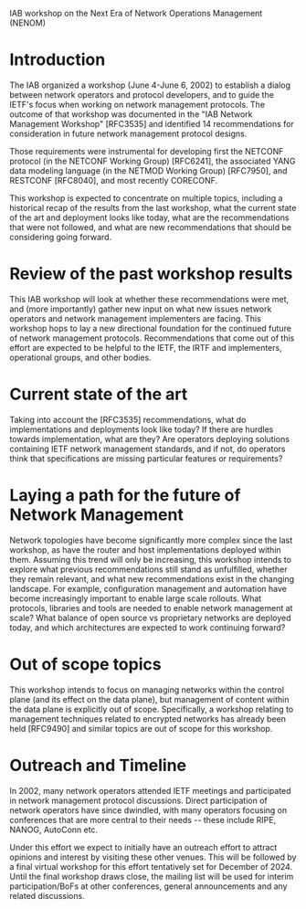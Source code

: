 IAB workshop on the Next Era of Network Operations Management (NENOM)

# Introduction

The IAB organized a workshop (June 4-June 6, 2002) to establish a
dialog between network operators and protocol developers, and to guide
the IETF's focus when working on network management protocols. The
outcome of that workshop was documented in the "IAB Network Management
Workshop" [RFC3535] and identified 14 recommendations for
consideration in future network management protocol designs.

Those requirements were instrumental for developing first the NETCONF
protocol (in the NETCONF Working Group) [RFC6241], the associated YANG
data modeling language (in the NETMOD Working Group) [RFC7950], and
RESTCONF [RFC8040], and most recently CORECONF.

This workshop is expected to concentrate on multiple topics, including
a historical recap of the results from the last workshop, what the
current state of the art and deployment looks like today, what are the recommendations that were not followed, and what are
new recommendations that should be considering going forward. 

# Review of the past workshop results

This IAB workshop will look at whether these recommendations were met,
and (more importantly) gather new input on what new issues network
operators and network management implementers are facing.  This
workshop hops to lay a new directional foundation for the continued
future of network management protocols.  Recommendations that come out
of this effort are expected to be helpful to the IETF, the IRTF and
implementers, operational groups, and other bodies.

# Current state of the art

Taking into account the [RFC3535] recommendations, what do
implementations and deployments look like today? If there are hurdles
towards implementation, what are they?  Are operators deploying
solutions containing IETF network management standards, and if not, do
operators think that specifications are missing particular features or
requirements?

# Laying a path for the future of Network Management

Network topologies have become significantly more complex since the
last workshop, as have the router and host implementations deployed
within them.  Assuming this trend will only be increasing, this
workshop intends to explore what previous recommendations still stand
as unfulfilled, whether they remain relevant, and what new
recommendations exist in the changing landscape.  For example,
configuration management and automation have become increasingly
important to enable large scale rollouts.  What protocols, libraries
and tools are needed to enable network management at scale?  What
balance of open source vs proprietary networks are deployed today, and
which architectures are expected to work continuing forward?

# Out of scope topics

This workshop intends to focus on managing networks within the control
plane (and its effect on the data plane), but management of content
within the data plane is explicitly out of scope.  Specifically, a
workshop relating to management techniques related to encrypted
networks has already been held [RFC9490] and similar topics are out of
scope for this workshop.

# Outreach and Timeline

In 2002, many network operators attended IETF meetings and
participated in network management protocol discussions. Direct
participation of network operators have since dwindled, with many
operators focusing on conferences that are more central to their
needs -- these include RIPE, NANOG, AutoConn etc.

Under this effort we expect to initially have an outreach effort to
attract opinions and interest by visiting these other venues.  This
will be followed by a final virtual workshop for this effort
tentatively set for December of 2024.  Until the final workshop draws
close, the mailing list will be used for interim participation/BoFs at
other conferences, general announcements and any related discussions.

